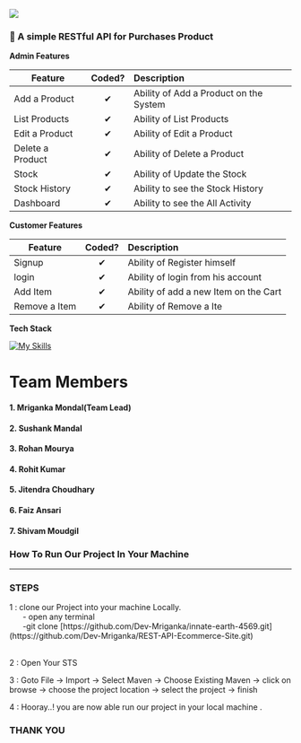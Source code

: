 ![](http://imgur.com/t3teAxi.png)
### :handbag: A simple RESTful API for Purchases Product 

<b>Admin Features</b>

| Feature  |  Coded?       | Description  |
|----------|:-------------:|:-------------|
| Add a Product | &#10004; | Ability of Add a Product on the System |
| List Products | &#10004; | Ability of List Products |
| Edit a Product | &#10004; | Ability of Edit a Product |
| Delete a Product | &#10004; | Ability of Delete a Product |
| Stock | &#10004; | Ability of Update the Stock |
| Stock History | &#10004; | Ability to see the Stock History |
| Dashboard | &#10004; | Ability to see the All  Activity |

<b>Customer Features</b>

| Feature  |  Coded?       | Description  |
|----------|:-------------:|:-------------|
| Signup | &#10004; | Ability of Register himself |
| login | &#10004; | Ability of login from his account |
| Add Item | &#10004; | Ability of add a new Item on the Cart |
| Remove a Item | &#10004; | Ability of Remove a Ite


<b>Tech Stack</b>

[![My Skills](https://skillicons.dev/icons?i=java,js,react,mysql,spring,maven,hibernate,git,idea,vscode)](https://skillicons.dev)



# Team Members

<h4>1. Mriganka Mondal(Team Lead)</h4>

<h4>2. Sushank Mandal</h4>

<h4>3. Rohan Mourya</h4>

<h4>4. Rohit Kumar</h4>

<h4>5. Jitendra Choudhary </h4>

<h4>6. Faiz Ansari </h4>

<h4>7. Shivam Moudgil</h4>

### How To Run Our Project In Your Machine

---
<h3> STEPS</h3>
1 : clone our Project into your machine Locally.<br>
   &nbsp; &nbsp; &nbsp; - open any terminal <br>
    &nbsp; &nbsp; &nbsp; -git clone [https://github.com/Dev-Mriganka/innate-earth-4569.git](https://github.com/Dev-Mriganka/REST-API-Ecommerce-Site.git) <br>
    <br>

2 : Open Your STS

3 : Goto File -> Import -> Select Maven -> Choose Existing Maven -> click on browse -> choose the project location 
            -> select the project -> finish 
            
4 : Hooray..! you are now able run our project in your local machine .


### THANK YOU

